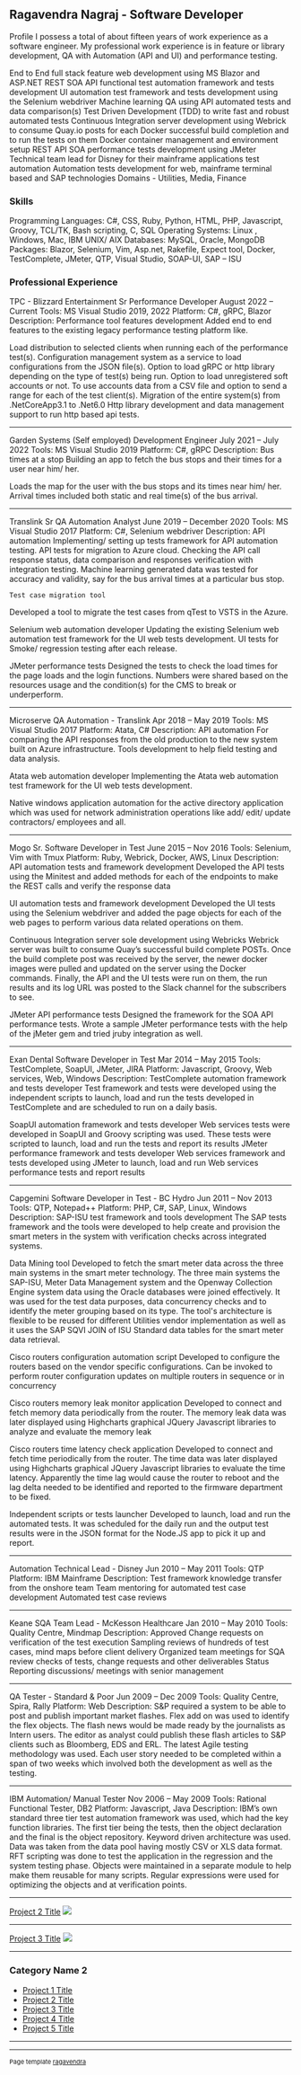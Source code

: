 ## Ragavendra Nagraj - Software Developer

Profile
	I possess a total of about fifteen years of work experience as a software engineer. My professional work experience is in feature or library development, QA with Automation (API and UI) and performance testing.

End to End full stack feature web development using MS Blazor and ASP.NET
REST SOA API functional test automation framework and tests development
UI automation test framework and tests development using the Selenium webdriver
Machine learning QA using API automated tests and data comparison(s)
Test Driven Development (TDD) to write fast and robust automated tests 
Continuous Integration server development using Webrick to consume Quay.io posts for each Docker successful build completion and to run the tests on them
Docker container management and environment setup
REST API SOA performance tests development using JMeter
Technical team lead for Disney for their mainframe applications test automation
Automation tests development for web, mainframe terminal based and SAP technologies
Domains - Utilities, Media, Finance

### Skills
Programming Languages:		C#, CSS, Ruby, Python, HTML, PHP, Javascript, Groovy, TCL/TK, Bash scripting, C, SQL
Operating Systems: 		Linux , Windows, Mac, IBM UNIX/ AIX
Databases:		MySQL, Oracle, MongoDB
Packages:			Blazor, Selenium, Vim, Asp.net, Rakefile, Expect tool, Docker, TestComplete, JMeter, QTP, Visual Studio, SOAP-UI, SAP – ISU

### Professional Experience

TPC - Blizzard Entertainment
Sr Performance Developer			 					August 2022 – Current
Tools: MS Visual Studio 2019, 2022
Platform: C#, gRPC, Blazor
Description:
Performance tool features development
Added end to end features to the existing legacy performance testing platform like.

Load distribution to selected clients when running each of the performance test(s).
Configuration management system as a service to load configurations from the JSON file(s).
Option to load gRPC or http library depending on the type of test(s) being run. 
Option to load unregistered soft accounts or not.
To use accounts data from a CSV file and option to send a range for each of the test client(s).
Migration of the entire system(s) from .NetCoreApp3.1 to .Net6.0
Http library development and data management support to run http based api tests. 

---

Garden Systems (Self employed)
Development Engineer									July 2021 – July 2022
Tools: MS Visual Studio 2019
Platform: C#, gRPC
Description:
Bus times at a stop
Building an app to fetch the bus stops and their times for a user near him/ her.

Loads the map for the user with the bus stops and its times near him/ her.
Arrival times included both static and real time(s) of the bus arrival.

---

Translink
Sr QA Automation Analyst			 					June 2019 – December 2020
Tools: MS Visual Studio 2017
Platform: C#, Selenium webdriver
Description:
API automation
Implementing/ setting up tests framework for API automation testing. API tests for migration to Azure cloud.  Checking the API call response status, data comparison and responses verification with integration testing. Machine learning generated data was tested for accuracy and validity, say for the bus arrival times at a particular bus stop.

	Test case migration tool
Developed a tool to migrate the test cases from qTest to VSTS in the Azure.

Selenium web automation developer
Updating the existing Selenium web automation test framework for the UI web tests development. UI tests for Smoke/ regression testing after each release.

JMeter performance tests
Designed the tests to check the load times for the page loads and the login functions. Numbers were shared based on the resources usage and the condition(s) for the CMS to break or underperform.

---

Microserve
QA Automation - Translink								Apr 2018 – May 2019
Tools: MS Visual Studio 2017
Platform: Atata, C#
Description:
API automation
For comparing the API responses from the old production to the new system built on Azure infrastructure. Tools development to help field testing and data analysis.

Atata web automation developer
Implementing the Atata web automation test framework for the UI web tests development.

Native windows application automation
for the active directory application which was used for network administration operations like add/ edit/ update contractors/ employees and all.

---

Mogo
Sr. Software Developer in Test								June 2015 – Nov 2016
Tools: Selenium, Vim with Tmux
Platform: Ruby, Webrick, Docker, AWS, Linux
Description:
API automation tests and framework development
Developed the API tests using the Minitest and added methods for each of the endpoints to make the REST calls and verify the response data

UI automation tests and framework development
Developed the UI tests using the Selenium webdriver and added the page objects for each of the web pages to perform various data related operations on them.

Continuous Integration server sole development using Webricks
Webrick server was built to consume Quay’s successful build complete POSTs. Once the build complete post was received by the server, the newer docker images were pulled and updated on the server using the Docker commands.  Finally, the API and the UI tests were run on them, the run results and its log URL was posted to the Slack channel for the subscribers to see.

JMeter API performance tests
Designed the framework for the SOA API performance tests. Wrote a sample JMeter performance tests with the help of the jMeter gem and tried jruby integration as well.

---

Exan Dental
Software Developer in Test								Mar 2014 – May 2015
Tools: TestComplete, SoapUI, JMeter, JIRA
Platform: Javascript, Groovy, Web services, Web, Windows
Description:
TestComplete automation framework and tests developer
Test framework and tests were developed using the independent scripts to launch, load and run the tests developed in TestComplete and are scheduled to run on a daily basis.

SoapUI automation framework and tests developer
Web services tests were developed in SoapUI and Groovy scripting was used. These tests were scripted to launch, load and run the tests and report its results
JMeter performance  framework and tests developer
Web services framework and tests developed using JMeter to launch, load and run Web services performance tests and report results

---
Capgemini
Software Developer in Test - BC Hydro							Jun 2011 – Nov 2013
Tools: QTP, Notepad++
Platform: PHP, C#, SAP, Linux, Windows
Description:
SAP-ISU test framework and tools development
The SAP tests framework and the tools were developed to help create and provision the smart meters in the system with verification checks across integrated systems.

Data Mining tool
Developed to fetch the smart meter data across the three main systems in the smart meter technology. The three main systems the SAP-ISU, Meter Data Management system and the Openway Collection Engine system data using the Oracle databases were joined effectively. It was used for the test data purposes, data concurrency checks and to identify the meter grouping based on its type.
The tool's architecture is flexible to be reused for different Utilities vendor implementation as well as it uses the SAP SQVI JOIN of ISU Standard data tables for the smart meter data retrieval.

Cisco routers configuration automation script
Developed to configure the routers based on the vendor specific configurations.
Can be invoked to perform router configuration updates on multiple routers in sequence or in concurrency

Cisco routers memory leak monitor application
Developed to connect and fetch memory data periodically from the router.
The memory leak data was later displayed using Highcharts graphical JQuery Javascript libraries to analyze and evaluate the memory leak

Cisco routers time latency check application
Developed to connect and fetch time periodically from the router.
The time data was later displayed using Highcharts graphical JQuery Javascript libraries to evaluate the time latency. Apparently the time lag would cause the router to reboot and the lag delta needed to be identified and reported to the firmware department to be fixed.

Independent scripts or tests launcher
Developed to launch, load and run the automated tests. It was scheduled for the daily run and the output test results were in the JSON format for the Node.JS app to pick it up and report.

---

Automation Technical Lead - Disney							Jun 2010 – May 2011
Tools: QTP
Platform: IBM Mainframe
Description:
Test framework knowledge transfer from the onshore team
Team mentoring for automated test case development
Automated test case reviews

---

Keane
SQA Team Lead - McKesson Healthcare							Jan 2010 – May 2010
Tools: Quality Centre, Mindmap
Description:
Approved Change requests on verification of the test execution
Sampling reviews of hundreds of test cases, mind maps before client delivery
Organized team meetings for SQA review checks of tests, change requests and other deliverables
	Status Reporting discussions/ meetings with senior management

---
QA Tester -  Standard & Poor							Jun 2009 – Dec 2009
Tools: Quality Centre, Spira, Rally
Platform: Web
Description:
S&P required a system to be able to post and publish important market flashes. Flex add on was used to identify the flex objects. The flash news would be made ready by the journalists as Intern users. The editor as analyst could publish these flash articles to S&P clients such as Bloomberg, EDS and ERL. The latest Agile testing methodology was used. Each user story needed to be completed within a span of two weeks which involved both the development as well as the testing.

---

IBM
Automation/ Manual Tester								Nov 2006 – May 2009
Tools: Rational Functional Tester, DB2
Platform: Javascript, Java
Description:
IBM’s own standard three tier test automation framework was used, which had the key function libraries. The first tier being the tests, then the object declaration and the final is the object repository. Keyword driven architecture was used. Data was taken from the data pool having mostly CSV or XLS data format. RFT scripting was done to test the application in the regression and the system testing phase. Objects were maintained in a separate module to help make them reusable for many scripts. Regular expressions were used for optimizing the objects and at verification points.

---


[Project 2 Title](/pdf/sample_presentation.pdf)
<img src="images/dummy_thumbnail.jpg?raw=true"/>

---
[Project 3 Title](http://example.com/)
<img src="images/dummy_thumbnail.jpg?raw=true"/>

---

### Category Name 2

- [Project 1 Title](http://example.com/)
- [Project 2 Title](http://example.com/)
- [Project 3 Title](http://example.com/)
- [Project 4 Title](http://example.com/)
- [Project 5 Title](http://example.com/)

---




---
<p style="font-size:11px">Page template <a href="https://github.com/ragavendra">ragavendra</a></p>
<!-- Remove above link if you don't want to attibute -->
